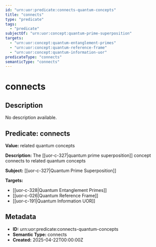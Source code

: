 ```yaml
---
id: "urn:uor:predicate:connects-quantum-concepts"
title: "connects"
type: "predicate"
tags:
  - "predicate"
subjectOf: "urn:uor:concept:quantum-prime-superposition"
targets:
  - "urn:uor:concept:quantum-entanglement-primes"
  - "urn:uor:concept:quantum-reference-frame"
  - "urn:uor:concept:quantum-information-uor"
predicateType: "connects"
semanticType: "connects"
---
```


# connects

## Description

No description available.

## Predicate: connects

**Value:** related quantum concepts

**Description:** The [[uor-c-327|quantum prime superposition]] concept connects to related quantum concepts

**Subject:** [[uor-c-327|Quantum Prime Superposition]]

**Targets:**

- [[uor-c-328|Quantum Entanglement Primes]]
- [[uor-c-026|Quantum Reference Frame]]
- [[uor-c-191|Quantum Information UOR]]

## Metadata

- **ID:** urn:uor:predicate:connects-quantum-concepts
- **Semantic Type:** connects
- **Created:** 2025-04-22T00:00:00Z
